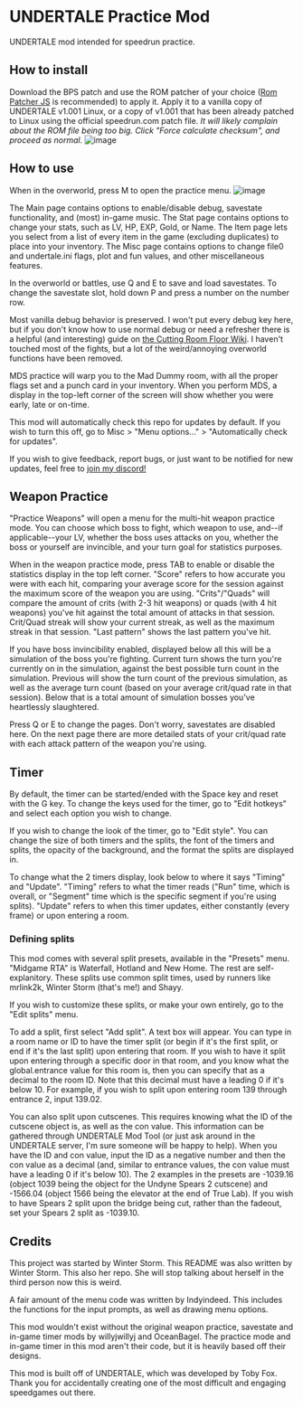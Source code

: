 # UNDERTALE Practice Mod
UNDERTALE mod intended for speedrun practice.

## How to install
Download the BPS patch and use the ROM patcher of your choice ([Rom Patcher JS](https://www.marcrobledo.com/RomPatcher.js/) is recommended) to apply it. Apply it to a vanilla copy of UNDERTALE v1.001 Linux, or a copy of v1.001 that has been already patched to Linux using the official speedrun.com patch file.
*It will likely complain about the ROM file being too big. Click "Force calculate checksum", and proceed as normal.*
![image](https://github.com/fixylol/UndertalePracticeMod/assets/22797315/aa563c2c-561e-4157-8cad-1f02cf4c30bf)

## How to use
When in the overworld, press M to open the practice menu.
![image](https://github.com/fixylol/UndertalePracticeMod/assets/22797315/f1686c9b-f206-435c-889a-fbe855d8e61d)

The Main page contains options to enable/disable debug, savestate functionality, and (most) in-game music. The Stat page contains options to change your stats, such as LV, HP, EXP, Gold, or Name. The Item page lets you select from a list of every item in the game (excluding duplicates) to place into your inventory. The Misc page contains options to change file0 and undertale.ini flags, plot and fun values, and other miscellaneous features.

In the overworld or battles, use Q and E to save and load savestates. To change the savestate slot, hold down P and press a number on the number row.

Most vanilla debug behavior is preserved. I won't put every debug key here, but if you don't know how to use normal debug or need a refresher there is a helpful (and interesting) guide on [the Cutting Room Floor Wiki](https://tcrf.net/Undertale/Debug_Mode). I haven't touched most of the fights, but a lot of the weird/annoying overworld functions have been removed.

MDS practice will warp you to the Mad Dummy room, with all the proper flags set and a punch card in your inventory. When you perform MDS, a display in the top-left corner of the screen will show whether you were early, late or on-time.

This mod will automatically check this repo for updates by default. If you wish to turn this off, go to Misc > "Menu options..." > "Automatically check for updates".

If you wish to give feedback, report bugs, or just want to be notified for new updates, feel free to [join my discord!](https://discord.gg/4d82wPGHau)

## Weapon Practice
"Practice Weapons" will open a menu for the multi-hit weapon practice mode. You can choose which boss to fight, which weapon to use, and--if applicable--your LV, whether the boss uses attacks on you, whether the boss or yourself are invincible, and your turn goal for statistics purposes.

When in the weapon practice mode, press TAB to enable or disable the statistics display in the top left corner. "Score" refers to how accurate you were with each hit, comparing your average score for the session against the maximum score of the weapon you are using. "Crits"/"Quads" will compare the amount of crits (with 2-3 hit weapons) or quads (with 4 hit weapons) you've hit against the total amount of attacks in that session. Crit/Quad streak will show your current streak, as well as the maximum streak in that session. "Last pattern" shows the last pattern you've hit.

If you have boss invincibility enabled, displayed below all this will be a simulation of the boss you're fighting. Current turn shows the turn you're currently on in the simulation, against the best possible turn count in the simulation. Previous will show the turn count of the previous simulation, as well as the average turn count (based on your average crit/quad rate in that session). Below that is a total amount of simulation bosses you've heartlessly slaughtered.

Press Q or E to change the pages. Don't worry, savestates are disabled here. On the next page there are more detailed stats of your crit/quad rate with each attack pattern of the weapon you're using.

## Timer

By default, the timer can be started/ended with the Space key and reset with the G key. To change the keys used for the timer, go to "Edit hotkeys" and select each option you wish to change.

If you wish to change the look of the timer, go to "Edit style". You can change the size of both timers and the splits, the font of the timers and splits, the opacity of the background, and the format the splits are displayed in.

To change what the 2 timers display, look below to where it says "Timing" and "Update". "Timing" refers to what the timer reads ("Run" time, which is overall, or "Segment" time which is the specific segment if you're using splits). "Update" refers to when this timer updates, either constantly (every frame) or upon entering a room.

### Defining splits

This mod comes with several split presets, available in the "Presets" menu. "Midgame RTA" is Waterfall, Hotland and New Home. The rest are self-explanitory. These splits use common split times, used by runners like mrlink2k, Winter Storm (that's me!) and Shayy.

If you wish to customize these splits, or make your own entirely, go to the "Edit splits" menu.

To add a split, first select "Add split". A text box will appear. You can type in a room name or ID to have the timer split (or begin if it's the first split, or end if it's the last split) upon entering that room. If you wish to have it split upon entering through a specific door in that room, and you know what the global.entrance value for this room is, then you can specify that as a decimal to the room ID. Note that this decimal must have a leading 0 if it's below 10. For example, if you wish to split upon entering room 139 through entrance 2, input 139.02.

You can also split upon cutscenes. This requires knowing what the ID of the cutscene object is, as well as the con value. This information can be gathered through UNDERTALE Mod Tool (or just ask around in the UNDERTALE server, I'm sure someone will be happy to help). When you have the ID and con value, input the ID as a negative number and then the con value as a decimal (and, similar to entrance values, the con value must have a leading 0 if it's below 10). The 2 examples in the presets are -1039.16 (object 1039 being the object for the Undyne Spears 2 cutscene) and -1566.04 (object 1566 being the elevator at the end of True Lab). If you wish to have Spears 2 split upon the bridge being cut, rather than the fadeout, set your Spears 2 split as -1039.10.

## Credits

This project was started by Winter Storm. This README was also written by Winter Storm. This also her repo. She will stop talking about herself in the third person now this is weird.

A fair amount of the menu code was written by Indyindeed. This includes the functions for the input prompts, as well as drawing menu options.

This mod wouldn't exist without the original weapon practice, savestate and in-game timer mods by willyjwillyj and OceanBagel. The practice mode and in-game timer in this mod aren't their code, but it is heavily based off their designs.

This mod is built off of UNDERTALE, which was developed by Toby Fox. Thank you for accidentally creating one of the most difficult and engaging speedgames out there.
